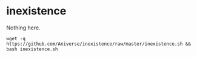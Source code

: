 # inexistence

Nothing here.

```
wget -q https://github.com/Aniverse/inexistence/raw/master/inexistence.sh && bash inexistence.sh

```
